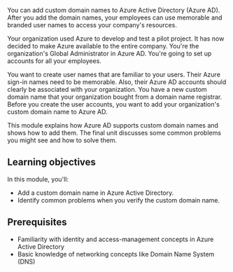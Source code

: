 You can add custom domain names to Azure Active Directory (Azure AD). After you add the domain names, your employees can use memorable and branded user names to access your company's resources.

Your organization used Azure to develop and test a pilot project. It has now decided to make Azure available to the entire company. You're the organization's Global Administrator in Azure AD. You're going to set up accounts for all your employees.

You want to create user names that are familiar to your users. Their Azure sign-in names need to be memorable. Also, their Azure AD accounts should clearly be associated with your organization. You have a new custom domain name that your organization bought from a domain name registrar. Before you create the user accounts, you want to add your organization's custom domain name to Azure AD.

This module explains how Azure AD supports custom domain names and shows how to add them. The final unit discusses some common problems you might see and how to solve them.

## Learning objectives

In this module, you'll:

- Add a custom domain name in Azure Active Directory.
- Identify common problems when you verify the custom domain name.

## Prerequisites

- Familiarity with identity and access-management concepts in Azure Active Directory
- Basic knowledge of networking concepts like Domain Name System (DNS)
